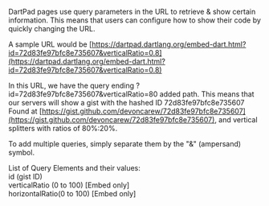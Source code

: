 DartPad pages use query parameters in the URL to retrieve & show certain information.
This means that users can configure how to show their code by quickly changing the URL.

A sample URL would be 
[https://dartpad.dartlang.org/embed-dart.html?id=72d83fe97bfc8e735607&verticalRatio=0.8](https://dartpad.dartlang.org/embed-dart.html?id=72d83fe97bfc8e735607&verticalRatio=0.8)

In this URL, we have the query ending
?id=72d83fe97bfc8e735607&verticalRatio=80 added path.
This means that our servers will show a gist with the hashed ID 72d83fe97bfc8e735607
Found at [https://gist.github.com/devoncarew/72d83fe97bfc8e735607](https://gist.github.com/devoncarew/72d83fe97bfc8e735607), and vertical splitters with ratios of 80%:20%.

To add multiple queries, simply separate them by the "&" (ampersand) symbol.

List of Query Elements and their values:  
id (gist ID)  
verticalRatio (0 to 100) [Embed only]  
horizontalRatio(0 to 100) [Embed only]  